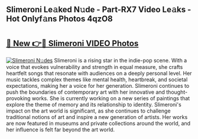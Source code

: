 ## Slimeroni Le𝚊ked N𝚞de - Part-RX7 Video Le𝚊ks - Hot Onlyf𝚊ns Photos 4qzO8

# <h2><a href="http://ac48405.deff.icu/?id=Slimeroni">🔗 New 👉🔴 Slimeroni VIDEO Photos</a></h2>

[![Slimeroni N𝚞des](https://i.imgur.com/rIISA9y.gif)](http://ac48405.deff.icu/?id=Slimeroni)
Slimeroni is a rising star in the indie-pop scene. With a voice that evokes vulnerability and strength in equal measure, she crafts heartfelt songs that resonate with audiences on a deeply personal level. Her music tackles complex themes like mental health, heartbreak, and societal expectations, making her a voice for her generation. Slimeroni continues to push the boundaries of contemporary art with her innovative and thought-provoking works. She is currently working on a new series of paintings that explore the theme of memory and its relationship to identity. Slimeroni's impact on the art world is significant, as she continues to challenge traditional notions of art and inspire a new generation of artists. Her works are now featured in museums and private collections around the world, and her influence is felt far beyond the art world.
